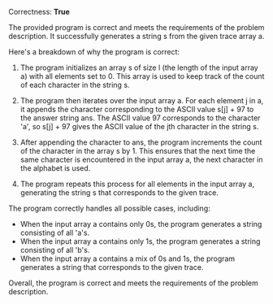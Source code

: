 Correctness: **True**

The provided program is correct and meets the requirements of the problem description. It successfully generates a string s from the given trace array a.

Here's a breakdown of why the program is correct:

1. The program initializes an array s of size l (the length of the input array a) with all elements set to 0. This array is used to keep track of the count of each character in the string s.

2. The program then iterates over the input array a. For each element j in a, it appends the character corresponding to the ASCII value s[j] + 97 to the answer string ans. The ASCII value 97 corresponds to the character 'a', so s[j] + 97 gives the ASCII value of the jth character in the string s.

3. After appending the character to ans, the program increments the count of the character in the array s by 1. This ensures that the next time the same character is encountered in the input array a, the next character in the alphabet is used.

4. The program repeats this process for all elements in the input array a, generating the string s that corresponds to the given trace.

The program correctly handles all possible cases, including:

* When the input array a contains only 0s, the program generates a string consisting of all 'a's.
* When the input array a contains only 1s, the program generates a string consisting of all 'b's.
* When the input array a contains a mix of 0s and 1s, the program generates a string that corresponds to the given trace.

Overall, the program is correct and meets the requirements of the problem description.